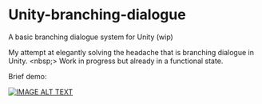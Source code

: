 # Unity-branching-dialogue
A basic branching dialogue system for Unity (wip)

My attempt at elegantly solving the headache that is branching dialogue in Unity. <nbsp;>
Work in progress but already in a functional state. 

Brief demo:

[![IMAGE ALT TEXT](http://img.youtube.com/vi/jMAN-cNCyBQ/0.jpg)](http://www.youtube.com/watch?v=jMAN-cNCyBQ "Demo")
